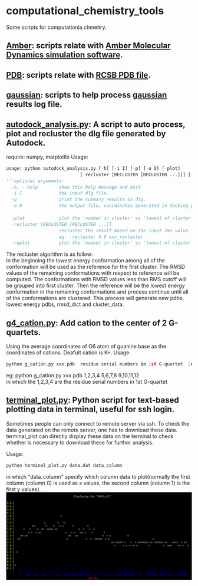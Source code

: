 # computational_chemistry_tools
Some scripts for computationla chmeitry.
## [Amber](https://github.com/baifan-wang/computational_chemistry_tools/tree/master/Amber): scripts relate with [Amber Molecular Dynamics simulation software](http://ambermd.org/).

## [PDB](https://github.com/baifan-wang/computational_chemistry_tools/tree/master/PDB): scripts relate with [RCSB PDB file](http://www.rcsb.org/pdb/home/home.do).

## [gaussian](https://github.com/baifan-wang/computational_chemistry_tools/tree/master/gaussian): scripts to help process [gaussian](http://gaussian.com/) results log file.

## [autodock_analysis.py](https://github.com/baifan-wang/computational_chemistry_tools/blob/master/autodock_analysis.py): A script to auto process, plot and recluster the dlg file generated by Autodock.    
require: numpy, matplotlib
Usage:
```python
usage: python autodock_analysis.py [-h] [-i I] [-p] [-o O] [-plot]
                            [-recluster [RECLUSTER [RECLUSTER ...]]] [-replot]
'''optional arguments:
  -h, --help        show this help message and exit
  -i I              the input dlg file.
  -p                print the summary results in dlg.
  -o O              the output file, coordinates generated in docking process will also be wrote.
                        
  -plot             plot the 'number in cluster' vs 'lowest of cluster'.
  -recluster [RECLUSTER [RECLUSTER ...]]
                    recluster the result based on the input rms value. User should provide rmsd cutoff and a new filename.
                    eg: -recluster 4.0 xxx_recluster
  -replot           plot the 'number in cluster' vs 'lowest of cluster' after recluster.'''
```
The recluster algorithm is as follow:    
In the beginning the lowest energy conformation among all of the conformation will be used as the reference for the first cluster. The RMSD values of the remaining conformations with respect to reference will be computed. The conformations with RMSD values less than RMS cutoff will be grouped into first cluster. Then the reference will be the lowest energy conformation in the remaining conformations and process continue until all of the conformations are clustered. This process will generate new pdbs, lowest energy pdbs, rmsd_dict and cluster_data.    

## [g4_cation.py](https://github.com/baifan-wang/computational_chemistry_tools/blob/master/g4_cation.py): Add cation to the center of 2 G-quartets. 
Using the average coordinates of O6 atom of guanine base as the coordinates of cations. Deafult cation is K+.
Usage: 
```python
python g_cation.py xxx.pdb  residue serial numbers in 1st G-quartet  2nd G-quaret ...
```
eg: python g_cation.py xxx.pdb 1,2,3,4  5,6,7,8  9,10,11,12    
in which the 1,2,3,4 are the residue serial numbers in 1st G-quartet

## [terminal_plot.py](https://github.com/baifan-wang/computational_chemistry_tools/blob/master/terminal_plot.py): Python script for text-based plotting data in terminal, useful for ssh login. 

Sometimes people can only connect to remote server via ssh. To check the data generated on the remote server, one has to download these data. terminal_plot can directly display these data on the terminal to check whether is necessary to download these for further analysis.

Usage:     
```python    
python terminal_plot.py data.dat data_column 
```   
in which "data_column" specify which column data to plot(normally the first column (column 0) is used as x values, the second column (column 1) is the first y values).
![image](https://raw.githubusercontent.com/baifan-wang/computational_chemistry_tools/master/image/terminal_plot.png)
